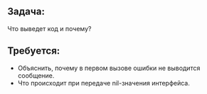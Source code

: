 ## Задача:
Что выведет код и почему?

## Требуется:
- Объяснить, почему в первом вызове ошибки не выводится сообщение.
- Что происходит при передаче nil-значения интерфейса.